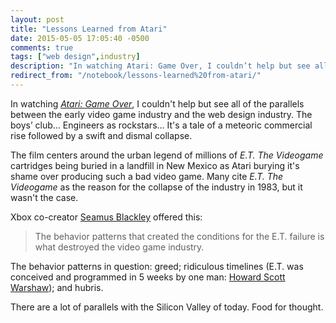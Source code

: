 ```yaml
---
layout: post
title: "Lessons Learned from Atari"
date: 2015-05-05 17:05:40 -0500
comments: true
tags: ["web design",industry]
description: "In watching Atari: Game Over, I couldn’t help but see all of the parallels between the early video game industry and the web design industry."
redirect_from: "/notebook/lessons-learned%20from-atari/"
---
```


In watching [<cite>Atari: Game Over</cite>](http://www.slashfilm.com/watch-atari-game-over/), I couldn't help but see all of the parallels between the early video game industry and the web design industry. The boys’ club… Engineers as rockstars… It's a tale of a meteoric commercial rise followed by a swift and dismal collapse.

<!-- more -->

The film centers around the urban legend of millions of <cite>E.T. The Videogame</cite> cartridges being buried in a landfill in New Mexico as Atari burying it's shame over producing such a bad video game. Many cite <cite>E.T. The Videogame</cite> as the reason for the collapse of the industry in 1983, but it wasn't the case.

Xbox co-creator [Seamus Blackley](https://twitter.com/seamusblackley) offered this:

> The behavior patterns that created the conditions for the E.T. failure is what destroyed the video game industry.

The behavior patterns in question: greed; ridiculous timelines (E.T. was conceived and programmed in 5 weeks by one man: [Howard Scott Warshaw](http://en.wikipedia.org/wiki/Howard_Scott_Warshaw)); and hubris.

There are a lot of parallels with the Silicon Valley of today. Food for thought.
